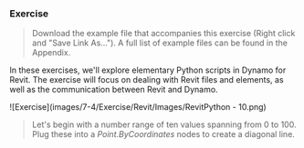 
### Exercise
>Download the example file that accompanies this exercise (Right click and "Save Link As..."). A full list of example files can be found in the Appendix. 

In these exercises, we'll explore elementary Python scripts in Dynamo for Revit.  The exercise will focus on dealing with Revit files and elements, as well as the communication between Revit and Dynamo.

![Exercise](images/7-4/Exercise/Revit/Images/RevitPython - 10.png)
> Let's begin with a number range of ten values spanning from 0 to 100.  Plug these into a *Point.ByCoordinates* nodes to create a diagonal line.











